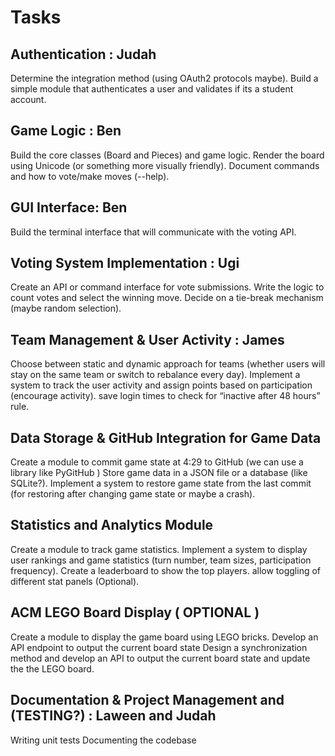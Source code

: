 # Tasks

## Authentication : Judah

Determine the integration method (using OAuth2 protocols maybe).
Build a simple module that authenticates a user and validates if its a student account.

## Game Logic : Ben

Build the core classes (Board and Pieces) and game logic.
Render the board using Unicode (or something more visually friendly).
Document commands and how to vote/make moves (--help).

## GUI Interface: Ben

Build the terminal interface that will communicate with the voting API.

## Voting System Implementation : Ugi

Create an API or command interface for vote submissions.
Write the logic to count votes and select the winning move.
Decide on a tie-break mechanism (maybe random selection).

## Team Management & User Activity : James

Choose between static and dynamic approach for teams (whether users will stay on the same team or switch to rebalance every day).
Implement a system to track the user activity and assign points based on participation (encourage activity).
save login times to check for “inactive after 48 hours” rule.

## Data Storage & GitHub Integration for Game Data

Create a module to commit game state at 4:29 to GitHub (we can use a library like PyGitHub )
Store game data in a JSON file or a database (like SQLite?).
Implement a system to restore game state from the last commit (for restoring after changing game state or maybe a crash).

## Statistics and Analytics Module

Create a module to track game statistics.
Implement a system to display user rankings and game statistics (turn number, team sizes, participation frequency).
Create a leaderboard to show the top players.
allow toggling of different stat panels (Optional).

## ACM LEGO Board Display ( OPTIONAL )

Create a module to display the game board using LEGO bricks.
Develop an API endpoint to output the current board state
Design a synchronization method and develop an API to output the current board state and update the the LEGO board.

## Documentation & Project Management and (TESTING?) : Laween and Judah

Writing unit tests
Documenting the codebase
